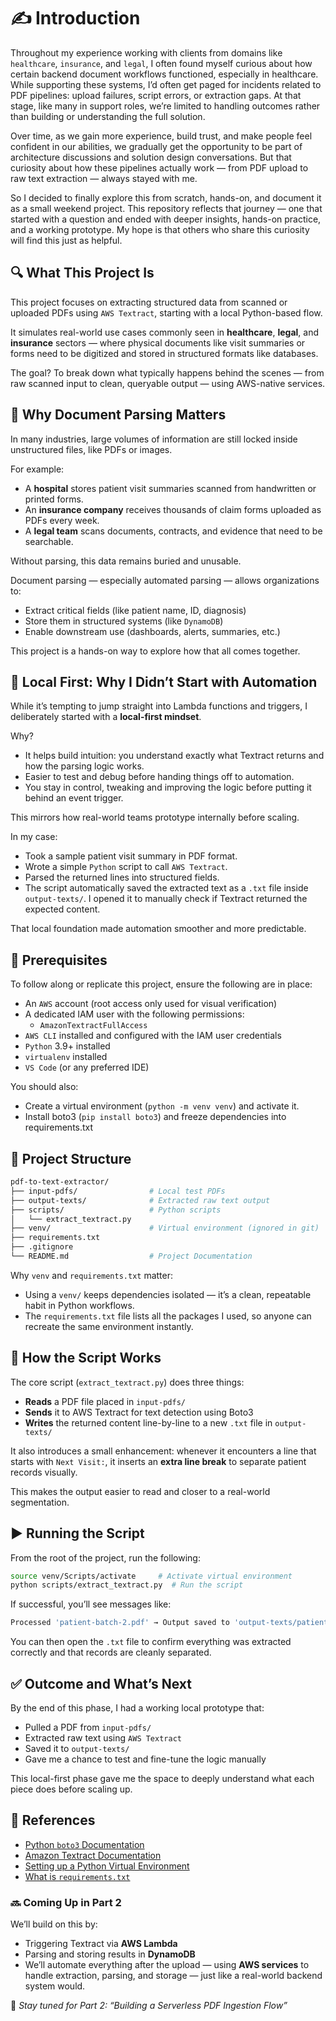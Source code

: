 # ✍️ Introduction

Throughout my experience working with clients from domains like `healthcare`, `insurance`, and `legal`, I often found myself curious about how certain backend document workflows functioned, especially in healthcare. While supporting these systems, I’d often get paged for incidents related to PDF pipelines: upload failures, script errors, or extraction gaps. At that stage, like many in support roles, we’re limited to handling outcomes rather than building or understanding the full solution.

Over time, as we gain more experience, build trust, and make people feel confident in our abilities, we gradually get the opportunity to be part of architecture discussions and solution design conversations. But that curiosity about how these pipelines actually work — from PDF upload to raw text extraction — always stayed with me.

So I decided to finally explore this from scratch, hands-on, and document it as a small weekend project. This repository reflects that journey — one that started with a question and ended with deeper insights, hands-on practice, and a working prototype. My hope is that others who share this curiosity will find this just as helpful.

## 🔍 What This Project Is

This project focuses on extracting structured data from scanned or uploaded PDFs using `AWS Textract`, starting with a local Python-based flow.

It simulates real-world use cases commonly seen in **healthcare**, **legal**, and **insurance** sectors — where physical documents like visit summaries or forms need to be digitized and stored in structured formats like databases.

The goal?
To break down what typically happens behind the scenes — from raw scanned input to clean, queryable output — using AWS-native services.

## 📄 Why Document Parsing Matters

In many industries, large volumes of information are still locked inside unstructured files, like PDFs or images.

For example:

* A **hospital** stores patient visit summaries scanned from handwritten or printed forms.
* An **insurance company** receives thousands of claim forms uploaded as PDFs every week.
* A **legal team** scans documents, contracts, and evidence that need to be searchable.

Without parsing, this data remains buried and unusable.

Document parsing — especially automated parsing — allows organizations to:

* Extract critical fields (like patient name, ID, diagnosis)
* Store them in structured systems (like `DynamoDB`)
* Enable downstream use (dashboards, alerts, summaries, etc.)

This project is a hands-on way to explore how that all comes together.

## 🧪 Local First: Why I Didn’t Start with Automation

While it’s tempting to jump straight into Lambda functions and triggers, I deliberately started with a **local-first mindset**.

Why?

* It helps build intuition: you understand exactly what Textract returns and how the parsing logic works.
* Easier to test and debug before handing things off to automation.
* You stay in control, tweaking and improving the logic before putting it behind an event trigger.

This mirrors how real-world teams prototype internally before scaling.

In my case:

* Took a sample patient visit summary in PDF format.
* Wrote a simple `Python` script to call `AWS Textract`.
* Parsed the returned lines into structured fields.
* The script automatically saved the extracted text as a `.txt` file inside `output-texts/`. I opened it to manually check if Textract returned the expected content.

That local foundation made automation smoother and more predictable.

## 🧱 Prerequisites

To follow along or replicate this project, ensure the following are in place:

* An `AWS` account (root access only used for visual verification)
* A dedicated IAM user with the following permissions:
  * `AmazonTextractFullAccess`
* `AWS CLI` installed and configured with the IAM user credentials
* `Python` 3.9+ installed
* `virtualenv` installed
* `VS Code` (or any preferred IDE)

You should also:

* Create a virtual environment (`python -m venv venv`) and activate it.
* Install boto3 (`pip install boto3`) and freeze dependencies into requirements.txt

## 📂 Project Structure

```bash
pdf-to-text-extractor/
├── input-pdfs/                # Local test PDFs
├── output-texts/              # Extracted raw text output
├── scripts/                   # Python scripts
│   └── extract_textract.py
├── venv/                      # Virtual environment (ignored in git)
├── requirements.txt
├── .gitignore
└── README.md                  # Project Documentation
```

Why `venv` and `requirements.txt` matter:

* Using a `venv/` keeps dependencies isolated — it’s a clean, repeatable habit in Python workflows.
* The `requirements.txt` file lists all the packages I used, so anyone can recreate the same environment instantly.

## 🧾 How the Script Works

The core script (`extract_textract.py`) does three things:

* **Reads** a PDF file placed in `input-pdfs/`
* **Sends** it to AWS Textract for text detection using Boto3
* **Writes** the returned content line-by-line to a new `.txt` file in `output-texts/`

It also introduces a small enhancement: whenever it encounters a line that starts with `Next Visit:`, it inserts an **extra line break** to separate patient records visually.

This makes the output easier to read and closer to a real-world segmentation.

## ▶️ Running the Script

From the root of the project, run the following:

```bash
source venv/Scripts/activate     # Activate virtual environment
python scripts/extract_textract.py  # Run the script
```

If successful, you’ll see messages like:

```bash
Processed 'patient-batch-2.pdf' → Output saved to 'output-texts/patient-batch-2.txt'
```

You can then open the `.txt` file to confirm everything was extracted correctly and that records are cleanly separated.

## ✅ Outcome and What’s Next

By the end of this phase, I had a working local prototype that:

* Pulled a PDF from `input-pdfs/`
* Extracted raw text using `AWS Textract`
* Saved it to `output-texts/`
* Gave me a chance to test and fine-tune the logic manually

This local-first phase gave me the space to deeply understand what each piece does before scaling up.

## 🔗 References

* [Python `boto3` Documentation](https://boto3.amazonaws.com/v1/documentation/api/latest/index.html)
* [Amazon Textract Documentation](https://docs.aws.amazon.com/textract/latest/dg/what-is.html)
* [Setting up a Python Virtual Environment](https://docs.python.org/3/library/venv.html)
* [What is `requirements.txt`](https://pip.pypa.io/en/stable/user_guide/#requirements-files)

### 🔜 Coming Up in Part 2

We’ll build on this by:

* Triggering Textract via **AWS Lambda**
* Parsing and storing results in **DynamoDB**
* We’ll automate everything after the upload — using **AWS services** to handle extraction, parsing, and storage — just like a real-world backend system would.

📘 *Stay tuned for Part 2: “Building a Serverless PDF Ingestion Flow”*
